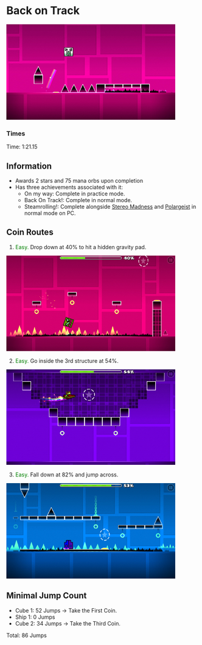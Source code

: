 # Back on Track
![Back on Track](images/bot-0.png)

### Times
Time: 1:21.15

## Information
- Awards 2 stars and 75 mana orbs upon completion
- Has three achievements associated with it:
  - On my way: Complete in practice mode.
  - Back On Track!: Complete in normal mode.
  - Steamrolling!: Complete alongside [Stereo Madness](stereomadness.md) and [Polargeist](polargeist.md) in normal mode on PC.

## Coin Routes
1. <span style="color:green">Easy.</span> Drop down at 40% to hit a hidden gravity pad.

![First Coin](images/bot-1.png)

2. <span style="color:green">Easy.</span> Go inside the 3rd structure at 54%.

![Second Coin](images/bot-2.png)

3. <span style="color:green">Easy.</span> Fall down at 82% and jump across.

![Third Coin](images/bot-3.png)

## Minimal Jump Count
- Cube 1: 52 Jumps -> Take the First Coin.
- Ship 1: 0 Jumps
- Cube 2: 34 Jumps -> Take the Third Coin.

Total: 86 Jumps
